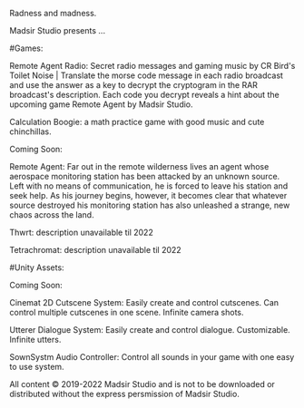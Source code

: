 Radness and madness.

Madsir Studio presents ...

#Games:

Remote Agent Radio: Secret radio messages and gaming music by CR Bird's Toilet Noise | Translate the morse code message in each radio broadcast and use the answer as a key to decrypt the cryptogram in the RAR broadcast's description. Each code you decrypt reveals a hint about the upcoming game Remote Agent by Madsir Studio.

Calculation Boogie: a math practice game with good music and cute chinchillas.

Coming Soon:

Remote Agent: Far out in the remote wilderness lives an agent whose aerospace monitoring station has been attacked by an unknown source. Left with no means of communication, he is forced to leave his station and seek help. As his journey begins, however, it becomes clear that whatever source destroyed his monitoring station has also unleashed a strange, new chaos across the land.

Thwrt: description unavailable til 2022

Tetrachromat: description unavailable til 2022

#Unity Assets:

Coming Soon:

Cinemat 2D Cutscene System: Easily create and control cutscenes. Can control multiple cutscenes in one scene. Infinite camera shots.

Utterer Dialogue System: Easily create and control dialogue. Customizable. Infinite utters.

SownSystm Audio Controller: Control all sounds in your game with one easy to use system.

All content © 2019-2022 Madsir Studio and is not to be downloaded or distributed without the express persmission of Madsir Studio.
